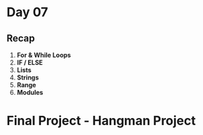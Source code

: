 # Day 07 
## Recap
1. **For & While Loops**
2. **IF / ELSE**
3. **Lists**
4. **Strings**
5. **Range**
6. **Modules**

# Final Project - Hangman Project
